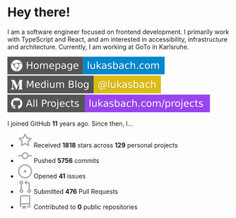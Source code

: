 # Hey there!

I am a software engineer focused on frontend development. I primarily work with TypeScript and React, and am interested in accessibility, infrastructure and architecture. Currently, I am working at GoTo in Karlsruhe.

[![Homepage](./icons/homepage.svg)](https://lukasbach.com)
[![Medium Blog](./icons/medium.svg)](https://medium.com/@lukasbach)
[![My Projects](./icons/projects.svg)](https://lukasbach.com/projects)

I joined GitHub **11** years ago. Since then, I...

- ![](./icons/star.svg) Received **1818** stars across **129** personal projects
- ![](./icons/commit.svg) Pushed **5756** commits
- ![](./icons/issues.svg) Opened **41** issues
- ![](./icons/pr.svg) Submitted **476** Pull Requests
- ![](./icons/repo.svg) Contributed to **0** public repositories
